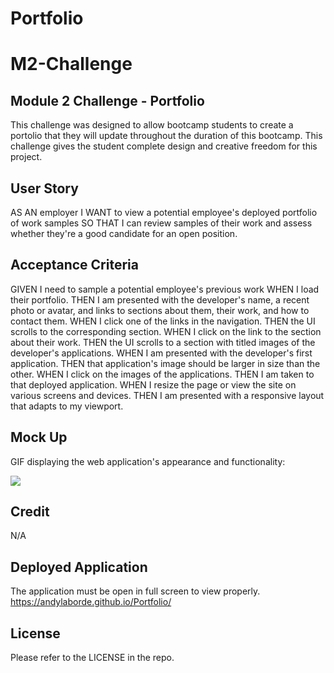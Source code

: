 # Portfolio
# M2-Challenge
## Module 2 Challenge - Portfolio

This challenge was designed to allow bootcamp students to create a portolio that they will update throughout the duration of this bootcamp.
This challenge gives the student complete design and creative freedom for this project. 

## User Story

AS AN employer
I WANT to view a potential employee's deployed portfolio of work samples
SO THAT I can review samples of their work and assess whether they're a good candidate for an open position.

## Acceptance Criteria

GIVEN I need to sample a potential employee's previous work
WHEN I load their portfolio.
THEN I am presented with the developer's name, a recent photo or avatar, and links to sections about them, their work, and how to contact them.
WHEN I click one of the links in the navigation.
THEN the UI scrolls to the corresponding section.
WHEN I click on the link to the section about their work.
THEN the UI scrolls to a section with titled images of the developer's applications.
WHEN I am presented with the developer's first application.
THEN that application's image should be larger in size than the other.
WHEN I click on the images of the applications.
THEN I am taken to that deployed application.
WHEN I resize the page or view the site on various screens and devices.
THEN I am presented with a responsive layout that adapts to my viewport.

## Mock Up

GIF displaying the web application's appearance and functionality:
 
![](02-advanced-css-homework-demo.gif)


## Credit

N/A

## Deployed Application

The application must be open in full screen to view properly.
https://andylaborde.github.io/Portfolio/


## License

Please refer to the LICENSE in the repo.